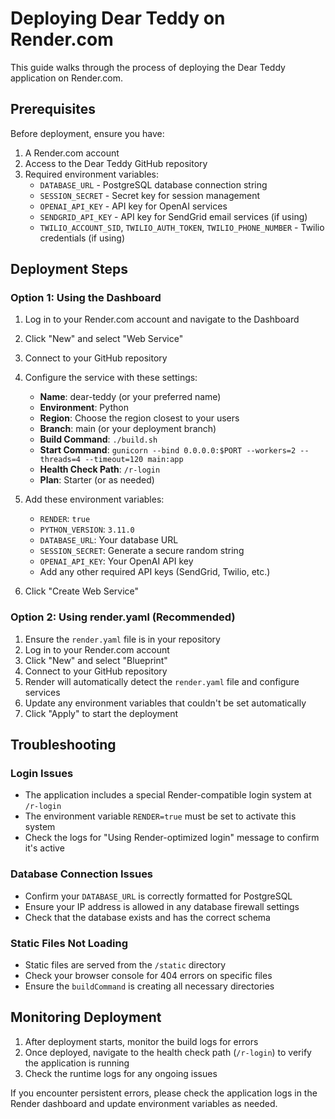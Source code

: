 # Deploying Dear Teddy on Render.com

This guide walks through the process of deploying the Dear Teddy application on Render.com.

## Prerequisites

Before deployment, ensure you have:

1. A Render.com account
2. Access to the Dear Teddy GitHub repository
3. Required environment variables:
   - `DATABASE_URL` - PostgreSQL database connection string
   - `SESSION_SECRET` - Secret key for session management
   - `OPENAI_API_KEY` - API key for OpenAI services
   - `SENDGRID_API_KEY` - API key for SendGrid email services (if using)
   - `TWILIO_ACCOUNT_SID`, `TWILIO_AUTH_TOKEN`, `TWILIO_PHONE_NUMBER` - Twilio credentials (if using)

## Deployment Steps

### Option 1: Using the Dashboard

1. Log in to your Render.com account and navigate to the Dashboard
2. Click "New" and select "Web Service"
3. Connect to your GitHub repository
4. Configure the service with these settings:
   - **Name**: dear-teddy (or your preferred name)
   - **Environment**: Python
   - **Region**: Choose the region closest to your users
   - **Branch**: main (or your deployment branch)
   - **Build Command**: `./build.sh`
   - **Start Command**: `gunicorn --bind 0.0.0.0:$PORT --workers=2 --threads=4 --timeout=120 main:app`
   - **Health Check Path**: `/r-login`
   - **Plan**: Starter (or as needed)

5. Add these environment variables:
   - `RENDER`: `true`
   - `PYTHON_VERSION`: `3.11.0`
   - `DATABASE_URL`: Your database URL
   - `SESSION_SECRET`: Generate a secure random string
   - `OPENAI_API_KEY`: Your OpenAI API key
   - Add any other required API keys (SendGrid, Twilio, etc.)

6. Click "Create Web Service"

### Option 2: Using render.yaml (Recommended)

1. Ensure the `render.yaml` file is in your repository
2. Log in to your Render.com account
3. Click "New" and select "Blueprint"
4. Connect to your GitHub repository
5. Render will automatically detect the `render.yaml` file and configure services
6. Update any environment variables that couldn't be set automatically
7. Click "Apply" to start the deployment

## Troubleshooting

### Login Issues
- The application includes a special Render-compatible login system at `/r-login`
- The environment variable `RENDER=true` must be set to activate this system
- Check the logs for "Using Render-optimized login" message to confirm it's active

### Database Connection Issues
- Confirm your `DATABASE_URL` is correctly formatted for PostgreSQL
- Ensure your IP address is allowed in any database firewall settings
- Check that the database exists and has the correct schema

### Static Files Not Loading
- Static files are served from the `/static` directory
- Check your browser console for 404 errors on specific files
- Ensure the `buildCommand` is creating all necessary directories

## Monitoring Deployment

1. After deployment starts, monitor the build logs for errors
2. Once deployed, navigate to the health check path (`/r-login`) to verify the application is running
3. Check the runtime logs for any ongoing issues

If you encounter persistent errors, please check the application logs in the Render dashboard and update environment variables as needed.